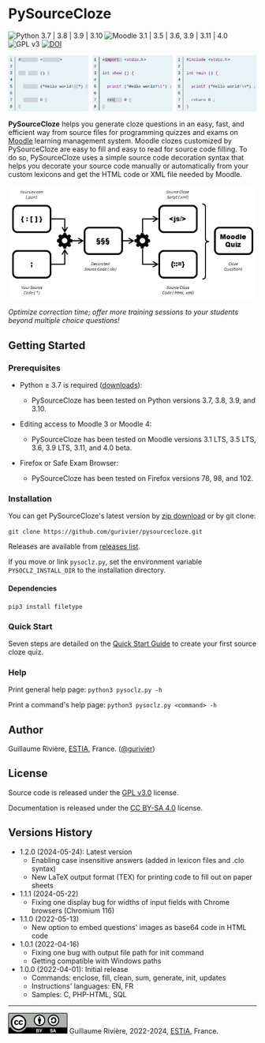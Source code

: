 
# PySourceCloze

![Python 3.7 | 3.8 | 3.9 | 3.10](https://img.shields.io/badge/Python-3.7%20|%203.8%20|%203.9%20|%203.10-blue.svg) ![Moodle 3.1 | 3.5 | 3.6, 3.9 | 3.11 | 4.0](https://img.shields.io/badge/Moodle-3.1%20|%203.5%20|%203.6%20|%203.9%20|%203.11%20|%204.0-blue.svg) ![GPL v3](https://img.shields.io/pypi/l/xeuledoc) [![DOI](https://zenodo.org/badge/DOI/10.5281/zenodo.11275003.svg)](https://zenodo.org/record/11275003)

![Preview of a source cloze question on Moodle: filling out an HelloWorld program in C language.](./doc/img/pysourcecloze_preview.png)

**PySourceCloze** helps you generate cloze questions in an easy, fast, and efficient way from source files for programming quizzes and exams on [Moodle](https://moodle.org/) learning management system. Moodle clozes customized by PySourceCloze are easy to fill and easy to read for source code filling. To do so, PySourceCloze uses a simple source code decoration syntax that helps you decorate your source code manually or automatically from your custom lexicons and get the HTML code or XML file needed by Moodle.

![Overview of the functionning of PySourceCloze: read .json lexicon and .* source code files to get a .clo decorated file, then produce from .clo files a .js script and some XML or HTML source cloze file than are loaded into Moodle.](./doc/img/pysourcecloze_overview.png)

_Optimize correction time; offer more training sessions to your students beyond multiple choice questions!_

## Getting Started

### Prerequisites

* Python &ge; 3.7 is required ([downloads](https://www.python.org/downloads/)):
  * PySourceCloze has been tested on Python versions 3.7, 3.8, 3.9, and 3.10.

* Editing access to Moodle 3 or Moodle 4:
  * PySourceCloze has been tested on Moodle versions 3.1 LTS, 3.5 LTS, 3.6, 3.9 LTS, 3.11, and 4.0 beta.

* Firefox or Safe Exam Browser:
  * PySourceCloze has been tested on Firefox versions 78, 98, and 102.

### Installation

You can get PySourceCloze's latest version by [zip download](https://github.com/gurivier/pysourcecloze/archive/refs/heads/main.zip) or by git clone:

`git clone https://github.com/gurivier/pysourcecloze.git`

Releases are available from [releases list](https://github.com/gurivier/pysourcecloze/releases).

If you move or link `pysoclz.py`, set the environment variable `PYSOCLZ_INSTALL_DIR` to the installation directory.

#### Dependencies

`pip3 install filetype`

### Quick Start

Seven steps are detailed on the [Quick Start Guide](./doc/quick_start_guide.md) to create your first source cloze quiz.

### Help

Print general help page: `python3 pysoclz.py -h`

Print a command's help page: `python3 pysoclz.py <command> -h`

## Author

Guillaume Rivière, [ESTIA](https://www.estia.fr), France. ([@gurivier](https://github.com/gurivier/))

## License

Source code is released under the [GPL v3.0](https://choosealicense.com/licenses/gpl-3.0/) license.

Documentation is released under the [CC BY-SA 4.0](https://creativecommons.org/licenses/by-sa/4.0/) license.

## Versions History

* 1.2.0 (2024-05-24): Latest version
  * Enabling case insensitive answers (added in lexicon files and .clo syntax)
  * New LaTeX output format (TEX) for printing code to fill out on paper sheets
* 1.1.1 (2024-05-22)
  * Fixing one display bug for widths of input fields with Chrome browsers (Chromium 116)
* 1.1.0 (2022-05-13)
  * New option to embed questions' images as base64 code in HTML code
* 1.0.1 (2022-04-16)
  * Fixing one bug with output file path for init command
  * Getting compatible with Windows paths
* 1.0.0 (2022-04-01): Initial release
  * Commands: enclose, fill, clean, sum, generate, init, updates
  * Instructions' languages: EN, FR
  * Samples: C, PHP-HTML, SQL

---
[![CC BY-SA 4.0](./doc/img/by-sa.png)](https://creativecommons.org/licenses/by-sa/4.0/) Guillaume Rivière, 2022-2024, [ESTIA](https://www.estia.fr), France.
